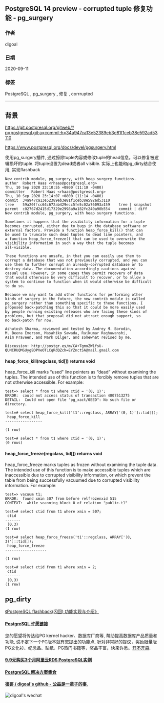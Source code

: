 ## PostgreSQL 14 preview - corrupted tuple 修复功能 - pg_surgery    
    
### 作者    
digoal    
    
### 日期    
2020-09-11    
    
### 标签    
PostgreSQL , pg_surgery , 修复 , corrrupted    
    
----    
    
## 背景    
https://git.postgresql.org/gitweb/?p=postgresql.git;a=commit;h=34a947ca13e52389eb3e81f1ceb38e592ad53110    
    
https://www.postgresql.org/docs/devel/pgsurgery.html    
    
使用pg_surgery插件, 通过擦除tuple内容或修改tuple的head信息，可以修复被逻辑损坏的tuple.  将tuple设置为dead或者all visible.  实际上也能和pg_dirty结合使用, 实现flashback     
    
```    
New contrib module, pg_surgery, with heap surgery functions.    
author	Robert Haas <rhaas@postgresql.org>	    
Thu, 10 Sep 2020 23:10:55 +0800 (11:10 -0400)    
committer	Robert Haas <rhaas@postgresql.org>	    
Thu, 10 Sep 2020 23:14:07 +0800 (11:14 -0400)    
commit	34a947ca13e52389eb3e81f1ceb38e592ad53110    
tree	59a20ffcc64c672ab429ecc5fe5c02a76093a159	tree | snapshot    
parent	c02767d2415d17329e2998a9a182fc240a90b554	commit | diff    
New contrib module, pg_surgery, with heap surgery functions.    
    
Sometimes it happens that the visibility information for a tuple    
becomes corrupted, either due to bugs in the database software or    
external factors. Provide a function heap_force_kill() that can    
be used to truncate such dead tuples to dead line pointers, and    
a function heap_force_freeze() that can be used to overwrite the    
visibility information in such a way that the tuple becomes    
all-visible.    
    
These functions are unsafe, in that you can easily use them to    
corrupt a database that was not previously corrupted, and you can    
use them to further corrupt an already-corrupted database or to    
destroy data. The documentation accordingly cautions against    
casual use. However, in some cases they permit recovery of data    
that would otherwise be very difficult to recover, or to allow a    
system to continue to function when it would otherwise be difficult    
to do so.    
    
Because we may want to add other functions for performing other    
kinds of surgery in the future, the new contrib module is called    
pg_surgery rather than something specific to these functions. I    
proposed back-patching this so that it could be more easily used    
by people running existing releases who are facing these kinds of    
problems, but that proposal did not attract enough support, so    
no back-patch for now.    
    
Ashutosh Sharma, reviewed and tested by Andrey M. Borodin,    
M. Beena Emerson, Masahiko Sawada, Rajkumar Raghuwanshi,    
Asim Praveen, and Mark Dilger, and somewhat revised by me.    
    
Discussion: http://postgr.es/m/CA+TgmoZW1fsU-QUNCRUQMGUygBDPVeOTLCqRdQZch=EYZnctSA@mail.gmail.com    
```    
    
#### heap_force_kill(regclass, tid[]) returns void    
heap_force_kill marks “used” line pointers as “dead” without examining the tuples. The intended use of this function is to forcibly remove tuples that are not otherwise accessible. For example:    
    
```    
test=> select * from t1 where ctid = '(0, 1)';    
ERROR:  could not access status of transaction 4007513275    
DETAIL:  Could not open file "pg_xact/0EED": No such file or directory.    
    
test=# select heap_force_kill('t1'::regclass, ARRAY['(0, 1)']::tid[]);    
 heap_force_kill     
-----------------    
     
(1 row)    
    
test=# select * from t1 where ctid = '(0, 1)';    
(0 rows)    
```    
    
#### heap_force_freeze(regclass, tid[]) returns void    
heap_force_freeze marks tuples as frozen without examining the tuple data. The intended use of this function is to make accessible tuples which are inaccessible due to corrupted visibility information, or which prevent the table from being successfully vacuumed due to corrupted visibility information. For example:    
    
```    
test=> vacuum t1;    
ERROR:  found xmin 507 from before relfrozenxid 515    
CONTEXT:  while scanning block 0 of relation "public.t1"    
    
test=# select ctid from t1 where xmin = 507;    
 ctid      
-------    
 (0,3)    
(1 row)    
    
test=# select heap_force_freeze('t1'::regclass, ARRAY['(0, 3)']::tid[]);    
 heap_force_freeze     
-------------------    
     
(1 row)    
    
test=# select ctid from t1 where xmin = 2;    
 ctid    
-------    
 (0,3)    
(1 row)    
```    
    
## pg_dirty    
[《PostgreSQL flashback(闪回) 功能实现与介绍》](../201710/20171010_01.md)      
      
  
#### [PostgreSQL 许愿链接](https://github.com/digoal/blog/issues/76 "269ac3d1c492e938c0191101c7238216")
您的愿望将传达给PG kernel hacker、数据库厂商等, 帮助提高数据库产品质量和功能, 说不定下一个PG版本就有您提出的功能点. 针对非常好的提议，奖励限量版PG文化衫、纪念品、贴纸、PG热门书籍等，奖品丰富，快来许愿。[开不开森](https://github.com/digoal/blog/issues/76 "269ac3d1c492e938c0191101c7238216").  
  
  
#### [9.9元购买3个月阿里云RDS PostgreSQL实例](https://www.aliyun.com/database/postgresqlactivity "57258f76c37864c6e6d23383d05714ea")
  
  
#### [PostgreSQL 解决方案集合](https://yq.aliyun.com/topic/118 "40cff096e9ed7122c512b35d8561d9c8")
  
  
#### [德哥 / digoal's github - 公益是一辈子的事.](https://github.com/digoal/blog/blob/master/README.md "22709685feb7cab07d30f30387f0a9ae")
  
  
![digoal's wechat](../pic/digoal_weixin.jpg "f7ad92eeba24523fd47a6e1a0e691b59")
  
